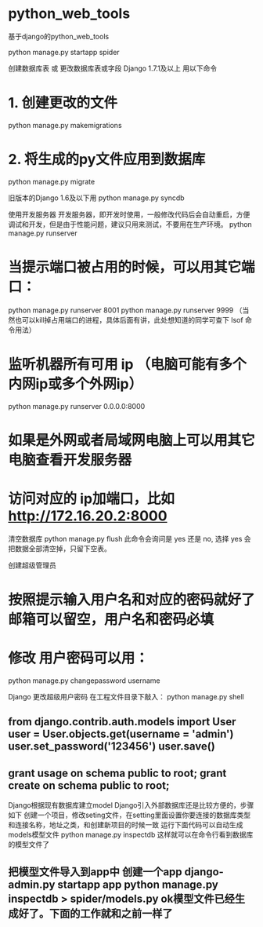# python_web_tools
基于django的python_web_tools


python manage.py startapp spider

创建数据库表 或 更改数据库表或字段
Django 1.7.1及以上 用以下命令
# 1. 创建更改的文件
python manage.py makemigrations
# 2. 将生成的py文件应用到数据库
python manage.py migrate

旧版本的Django 1.6及以下用
python manage.py syncdb


使用开发服务器
开发服务器，即开发时使用，一般修改代码后会自动重启，方便调试和开发，但是由于性能问题，建议只用来测试，不要用在生产环境。
python manage.py runserver
 
# 当提示端口被占用的时候，可以用其它端口：
python manage.py runserver 8001
python manage.py runserver 9999
（当然也可以kill掉占用端口的进程，具体后面有讲，此处想知道的同学可查下 lsof 命令用法）
 
# 监听机器所有可用 ip （电脑可能有多个内网ip或多个外网ip）
python manage.py runserver 0.0.0.0:8000
# 如果是外网或者局域网电脑上可以用其它电脑查看开发服务器
# 访问对应的 ip加端口，比如 http://172.16.20.2:8000

清空数据库
python manage.py flush
此命令会询问是 yes 还是 no, 选择 yes 会把数据全部清空掉，只留下空表。


创建超级管理员




# 按照提示输入用户名和对应的密码就好了邮箱可以留空，用户名和密码必填
# 修改 用户密码可以用：
python manage.py changepassword username


Django 更改超级用户密码
在工程文件目录下敲入：
python manage.py shell

from django.contrib.auth.models import User
user = User.objects.get(username = 'admin')
user.set_password('123456')
user.save()
------------------------------------------------
grant usage on schema public to root;
grant create on schema public to root;
------------------------------------------------

Django根据现有数据库建立model
Django引入外部数据库还是比较方便的，步骤如下 
创建一个项目，修改seting文件，在setting里面设置你要连接的数据库类型和连接名称，地址之类，和创建新项目的时候一致 
运行下面代码可以自动生成models模型文件 
python manage.py inspectdb 
这样就可以在命令行看到数据库的模型文件了

把模型文件导入到app中 
创建一个app 
django-admin.py startapp app 
python manage.py inspectdb > spider/models.py 
ok模型文件已经生成好了。下面的工作就和之前一样了
----------------------------------------------------------------------

